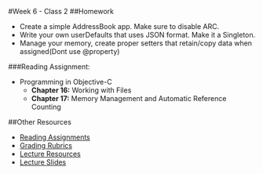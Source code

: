 #Week 6 - Class 2
##Homework
* Create a simple AddressBook app. Make sure to disable ARC.
* Write your own userDefaults that uses JSON format. Make it a Singleton.
* Manage your memory, create proper setters that retain/copy data when assigned(Dont use @property)

###Reading Assignment:
* Programming in Objective-C
  * **Chapter 16:** Working with Files
  * **Chapter 17:** Memory Management and Automatic Reference Counting

##Other Resources
* [Reading Assignments](../../Resources/ra-grading-standard/)
* [Grading Rubrics](../../Resources/)
* [Lecture Resources](lecture/)
* [Lecture Slides](https://www.icloud.com/keynote/000m0shf3CzsBXOPgyE5yadjw#Week6_Day2)
